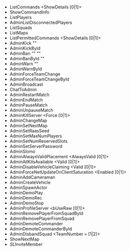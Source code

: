 

- ListCommands <ShowDetails [0|1]>
- ShowCommandInfo <CommandName>
- ListPlayers
- AdminListDisconnectedPlayers
- ListSquads
- ListMaps
- ListPermittedCommands <ShowDetails [0|1]>
- AdminKick "<NameOrSteamId>" <KickReason>
- AdminKickById <PlayerId> <KickReason>
- AdminBan "<NameOrSteamId>" "<BanLength>" <BanReason>
- AdminBanById <PlayerId> "<BanLength>" <BanReason>
- AdminWarn "<NameOrSteamId>" <WarnReason>
- AdminWarnById <PlayerId> <WarnReason>
- AdminForceTeamChange <NameOrSteamId>
- AdminForceTeamChangeById <PlayerId>
- AdminBroadcast <Message>
- ChatToAdmin <Message>
- AdminRestartMatch
- AdminEndMatch
- AdminPauseMatch
- AdminUnpauseMatch
- AdminKillServer <Force [0|1]>
- AdminChangeMap <MapName>
- AdminSetNextMap <MapName>
- AdminSetRaasSeed <Seed>
- AdminSetMaxNumPlayers <NumPlayers>
- AdminSetNumReservedSlots <NumReserved>
- AdminSetServerPassword <Password>
- AdminSlomo <TimeDilation>
- AdminAlwaysValidPlacement <AlwaysValid [0|1]>
- AdminAllKitsAvailable <Valid [0|1]>
- AdminDisableVehicleClaiming <Valid [0|1]>
- AdminForceNetUpdateOnClientSaturation <Enabled [0|1]>
- AdminAddCameraman <NameOrId>
- AdminCreateVehicle <ClassName>
- AdminSpawnActor <Index>
- AdminDemoPlay <FileName>
- AdminDemoRec <FileName>
- AdminDemoStop
- AdminProfileServer <SecondsToProfileFor> <bUseRaw [0|1]>
- AdminRemovePlayerFromSquadById <PlayerId>
- AdminRemovePlayerFromSquad <PlayerName>
- AdminDemoteCommander <PlayerName>
- AdminDemoteCommanderById <PlayerId>
- AdminDisbandSquad <TeamNumber = [1|2]> <SquadIndex>
- ShowNextMap
- SLInviteMember <Name>